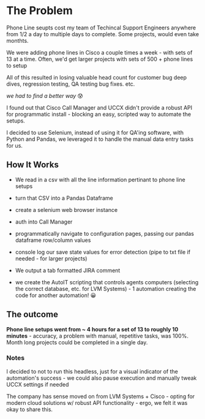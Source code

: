 # The Problem

Phone Line seupts cost my team of Techincal Support Engineers anywhere from 1/2 a day to multiple days to complete. Some projects, would even take monthts. 

We were adding phone lines in Cisco a couple times a week - with sets of 13 at a time. Often, we'd get larger projects with sets of 500 + phone lines to setup

All of this resulted in losing valuable head count for customer bug deep dives, regression testing, QA testing bug fixes. etc.

*we had to find a better way* 😰

I found out that Cisco Call Manager and UCCX didn't provide a robust API for programmatic install - blocking an easy, scripted way to automate the setups. 

I decided to use Selenium, instead of using it for QA'ing software, with Python and Pandas, we leveraged it to handle the manual data entry tasks for us.

## How It Works

 - We read in a csv with all the line information pertinant to phone line setups
 
 - turn that CSV into a Pandas Dataframe 
 
 - create a selenium web browser instance
 
 - auth into Call Manager
 
 - programmatically navigate to configuration pages, passing our pandas dataframe row/column values
 
 - console log our save state values for error detection (pipe to txt file if needed - for larger projects)
 
 - We output a tab formatted JIRA comment
 
 - we create the AutoIT scripting that controls agents computers (selecting the correct database, etc. for LVM Systems) - 1 automation creating the code for another automation! 😀
 
 ## The outcome
 
 **Phone line setups went from ~ 4 hours for a set of 13 to roughly 10 minutes** - accuracy, a problem with manual, repetitive tasks, was 100%. Month long projects could be completed in a single day.
 
 ### Notes
 
 I decided to not to run this headless, just for a visual indicator of the automation's success - we could also pause execution and manually tweak UCCX settings if needed
 
 The company has sense moved on from LVM Systems + Cisco - opting for modern cloud solutions w/ robust API functionality - ergo, we felt it was okay to share this.
